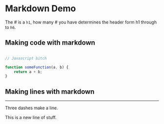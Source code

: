 # Markdown Demo

The # is a `h1`, how many # you have determines the header form h1 through to `h6`.


## Making code with markdown

```js

// Javascript bitch

function someFunction(a, b) {
    return a + b;
}

```

## Making lines with markdown

---

Three dashes make a line.


This is a new line of stuff.

